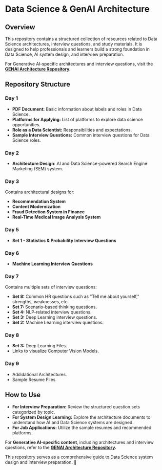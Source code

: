 # Data Science & GenAI Architecture  

## Overview  
This repository contains a structured collection of resources related to Data Science architectures, interview questions, and study materials. It is designed to help professionals and learners build a strong foundation in Data Science, AI system design, and interview preparation.  

For Generative AI-specific architectures and interview questions, visit the **[GENAI Architecture Repository](https://github.com/RohitVyavahare2001/GENAI-Architecture).**  

## Repository Structure  

### **Day 1**  
- **PDF Document:** Basic information about labels and roles in Data Science.  
- **Platforms for Applying:** List of platforms to explore data science opportunities.  
- **Role as a Data Scientist:** Responsibilities and expectations.  
- **Sample Interview Questions:** Common interview questions for Data Science roles.  

### **Day 2**  
- **Architecture Design:** AI and Data Science-powered Search Engine Marketing (SEM) system.  

### **Day 3**  
Contains architectural designs for:  
- **Recommendation System**  
- **Content Modernization**  
- **Fraud Detection System in Finance**  
- **Real-Time Medical Image Analysis System**  

### **Day 5**  
- **Set 1 - Statistics & Probability Interview Questions**  

### **Day 6**  
- **Machine Learning Interview Questions**  

### **Day 7**  
Contains multiple sets of interview questions:  
- **Set 8:** Common HR questions such as "Tell me about yourself," strengths, weaknesses, etc.  
- **Set 7:** Scenario-based thinking questions.  
- **Set 4:** NLP-related interview questions.  
- **Set 3:** Deep Learning interview questions.  
- **Set 2:** Machine Learning interview questions.

 ### **Day 8**  
- **Set 3:** Deep Learning Files.
- Links to visualize Computer Vision Models.

 ### **Day 9**  
- Addidational Architectures.
- Sample Resume Files.  
 



## How to Use  
- **For Interview Preparation:** Review the structured question sets categorized by topic.  
- **For System Design Learning:** Explore the architecture documents to understand how AI and Data Science systems are designed.  
- **For Job Applications:** Utilize the sample resumes and recommended platforms.  

For **Generative AI-specific content**, including architectures and interview questions, refer to the **[GENAI Architecture Repository](https://github.com/RohitVyavahare2001/GENAI-Architecture).**  

This repository serves as a comprehensive guide to Data Science system design and interview preparation. 🚀  
